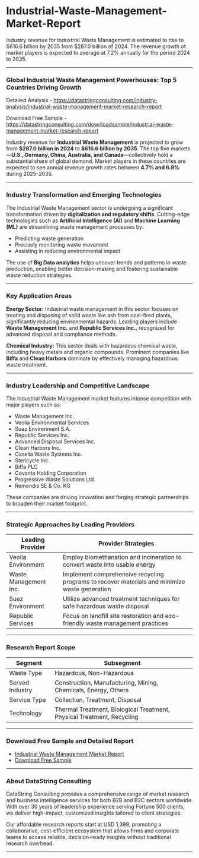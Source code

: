 # Industrial-Waste-Management-Market-Report

Industry revenue for Industrial Waste Management is estimated to rise to $616.6 billion by 2035 from $287.0 billion of 2024. The revenue growth of market players is expected to average at 7.2% annually for the period 2024 to 2035.

---

### Global Industrial Waste Management Powerhouses: Top 5 Countries Driving Growth

Detailed Analysis - https://datastringconsulting.com/industry-analysis/industrial-waste-management-market-research-report

Download Free Sample - https://datastringconsulting.com/downloadsample/industrial-waste-management-market-research-report

Industry revenue for **Industrial Waste Management** is projected to grow from **\$287.0 billion in 2024** to **\$616.6 billion by 2035**. The top five markets—**U.S., Germany, China, Australia, and Canada**—collectively hold a substantial share of global demand. Market players in these countries are expected to see annual revenue growth rates between **4.7% and 6.9%** during 2025–2035.

---

### Industry Transformation and Emerging Technologies

The Industrial Waste Management sector is undergoing a significant transformation driven by **digitalization and regulatory shifts**. Cutting-edge technologies such as **Artificial Intelligence (AI)** and **Machine Learning (ML)** are streamlining waste management processes by:

* Predicting waste generation
* Precisely monitoring waste movement
* Assisting in reducing environmental impact

The use of **Big Data analytics** helps uncover trends and patterns in waste production, enabling better decision-making and fostering sustainable waste reduction strategies.

---

### Key Application Areas

**Energy Sector:**
Industrial waste management in this sector focuses on treating and disposing of solid waste like ash from coal-fired plants, significantly reducing environmental hazards. Leading players include **Waste Management Inc.** and **Republic Services Inc.**, recognized for advanced disposal and compliance methods.

**Chemical Industry:**
This sector deals with hazardous chemical waste, including heavy metals and organic compounds. Prominent companies like **Biffa** and **Clean Harbors** dominate by effectively managing hazardous waste treatment.

---

### Industry Leadership and Competitive Landscape

The Industrial Waste Management market features intense competition with major players such as:

* Waste Management Inc.
* Veolia Environmental Services
* Suez Environment S.A.
* Republic Services Inc.
* Advanced Disposal Services Inc.
* Clean Harbors Inc.
* Casella Waste Systems Inc.
* Stericycle Inc.
* Biffa PLC
* Covanta Holding Corporation
* Progressive Waste Solutions Ltd.
* Remondis SE & Co. KG

These companies are driving innovation and forging strategic partnerships to broaden their market footprint.

---

### Strategic Approaches by Leading Providers

| Leading Provider      | Provider Strategies                                                                           |
| --------------------- | --------------------------------------------------------------------------------------------- |
| Veolia Environment    | Employ biomethanation and incineration to convert waste into usable energy                    |
| Waste Management Inc. | Implement comprehensive recycling programs to recover materials and minimize waste generation |
| Suez Environment      | Utilize advanced treatment techniques for safe hazardous waste disposal                       |
| Republic Services     | Focus on landfill site restoration and eco-friendly waste management practices                |

---

### Research Report Scope

| Segment         | Subsegment                                                             |
| --------------- | ---------------------------------------------------------------------- |
| Waste Type      | Hazardous, Non-Hazardous                                               |
| Served Industry | Construction, Manufacturing, Mining, Chemicals, Energy, Others         |
| Service Type    | Collection, Treatment, Disposal                                        |
| Technology      | Thermal Treatment, Biological Treatment, Physical Treatment, Recycling |

---

### Download Free Sample and Detailed Report

* [Industrial Waste Management Market Report](https://datastringconsulting.com/industry-analysis/industrial-waste-management-market-research-report)
* [Download Free Sample](https://datastringconsulting.com/downloadsample/industrial-waste-management-market-research-report)

---

### About DataString Consulting

DataString Consulting provides a comprehensive range of market research and business intelligence services for both B2B and B2C sectors worldwide. With over 30 years of leadership experience serving Fortune 500 clients, we deliver high-impact, customized insights tailored to client strategies.

Our affordable research reports start at USD 1,399, promoting a collaborative, cost-efficient ecosystem that allows firms and corporate teams to access reliable, decision-ready insights without traditional research overhead.

---
